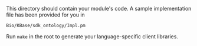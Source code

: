 This directory should contain your module's code.
A sample implementation file has been provided for you in

```Bio/KBase/sdk_ontology/Impl.pm```

Run `make` in the root to generate your language-specific client libraries.
